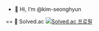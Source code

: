 - 👋 Hi, I’m @kim-seonghyun

 == 👋 Solved.ac
[![Solved.ac
프로필](http://mazassumnida.wtf/api/generate_badge?boj=aruesin2)](https://solved.ac/aruesin2)
<!---
kim-seonghyun/kim-seonghyun is a ✨ special ✨ repository because its `README.md` (this file) appears on your GitHub profile.
You can click the Preview link to take a look at your changes.
--->
